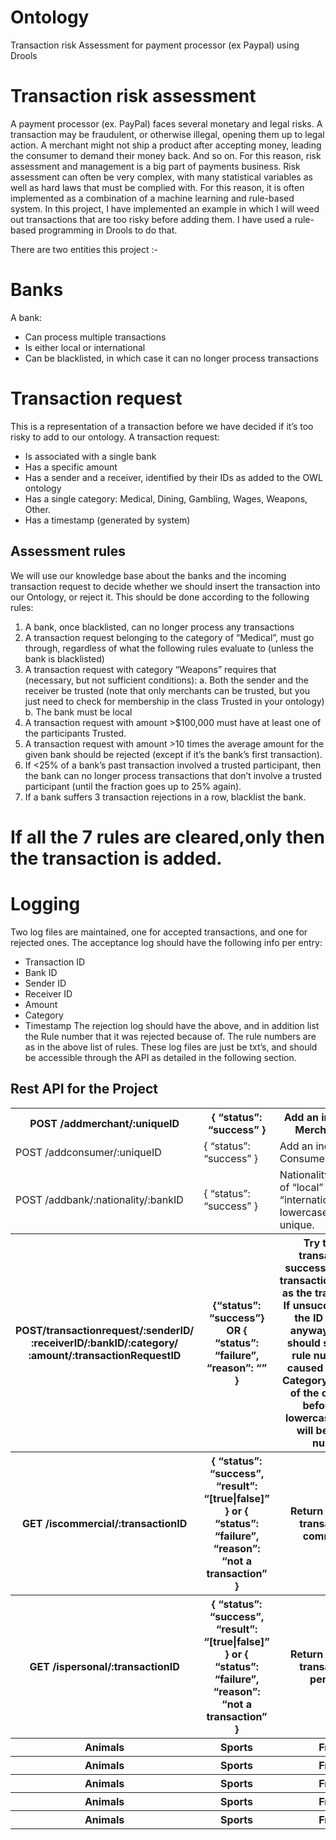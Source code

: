 # Ontology
Transaction risk Assessment for payment processor (ex Paypal)  using Drools

# Transaction risk assessment
A payment processor (ex. PayPal) faces several monetary and legal risks. A transaction may be
fraudulent, or otherwise illegal, opening them up to legal action. A merchant might not ship a
product after accepting money, leading the consumer to demand their money back. And so on.
For this reason, risk assessment and management is a big part of payments business.
Risk assessment can often be very complex, with many statistical variables as well as hard laws
that must be complied with. For this reason, it is often implemented as a combination of a
machine learning and rule-based system. In this project, I have implemented an example in
which I will weed out transactions that are too risky before adding them. I have used a rule-based 
programming in Drools to do that.

There are two entities this project :- 
# Banks
A bank:
- Can process multiple transactions
- Is either local or international
- Can be blacklisted, in which case it can no longer process transactions

# Transaction request
This is a representation of a transaction before we have decided if it’s too risky to add to our
ontology.
A transaction request:
- Is associated with a single bank
- Has a specific amount
- Has a sender and a receiver, identified by their IDs as added to the OWL ontology
- Has a single category: Medical, Dining, Gambling, Wages, Weapons, Other.
- Has a timestamp (generated by system)

## Assessment rules
We will use our knowledge base about the banks and the incoming transaction request to
decide whether we should insert the transaction into our Ontology, or reject it. This should be
done according to the following rules:
1. A bank, once blacklisted, can no longer process any transactions
2. A transaction request belonging to the category of “Medical”, must go through,
regardless of what the following rules evaluate to (unless the bank is blacklisted)
3. A transaction request with category “Weapons” requires that (necessary, but not
sufficient conditions):
a. Both the sender and the receiver be trusted (note that only merchants can be
trusted, but you just need to check for membership in the class Trusted in your
ontology)
b. The bank must be local
4. A transaction request with amount >$100,000 must have at least one of the participants
Trusted.
5. A transaction request with amount >10 times the average amount for the given bank
should be rejected (except if it’s the bank’s first transaction).
6. If <25% of a bank’s past transaction involved a trusted participant, then the bank can no
longer process transactions that don’t involve a trusted participant (until the fraction goes
up to 25% again).
7. If a bank suffers 3 transaction rejections in a row, blacklist the bank.

# If all the 7 rules are cleared,only then the transaction is added.


# Logging
Two log files are maintained, one for accepted transactions, and one for rejected ones.
The acceptance log should have the following info per entry:
- Transaction ID
- Bank ID
- Sender ID
- Receiver ID
- Amount
- Category
- Timestamp
The rejection log should have the above, and in addition list the Rule number that it was
rejected because of. The rule numbers are as in the above list of rules. 
These log files are just be txt’s, and should be accessible through the API as detailed in the
following section.


## Rest API for the Project

<table class="tg">
  <tr>
    <th class="tg-yw4l"><b>POST /addmerchant/:uniqueID</b></th>
    <th class="tg-yw4l"><b> { “status”: “success” } </b></th>
    <th class="tg-yw4l"><b>Add an individual to Merchant class</b></th>
  </tr>
  <tr>
    <td class="tg-yw4l">POST /addconsumer/:uniqueID</td>
    <td class="tg-yw4l">{ “status”: “success” }</td>
    <td class="tg-yw4l">Add an individual to Consumer class</td>
  </tr>
  <tr>
    <td class="tg-yw4l">POST /addbank/:nationality/:bankID</td>
    <td class="tg-yw4l">{ “status”: “success” } </td>
    <td class="tg-yw4l">Nationality will be one of “local” or “international”, in lowercase. ID will be unique.</td>
  </tr>
   <tr>
    <th class="tg-yw4l"><b>POST/transactionrequest/:senderID/
      :receiverID/:bankID/:category/
      :amount/:transactionRequestID
      </b></th>
    <th class="tg-yw4l"><b>
      {“status”: “success”} OR
    {
       “status”: “failure”,
        “reason”:
        “<ruleNumber>”
     }
</b></th>
    <th class="tg-yw4l"><b>Try to add a transaction. If
successful, use the
transactionRequestID as the
transactionID. If unsuccessful, use
the ID in the log anyway. A failure
should specify the rule number that
caused the failure.
Category will be one of the ones
listed before, in all lowercase.
Amount will be a whole number.</b></th>
  </tr>
   <tr>
    <th class="tg-yw4l"><b>GET /iscommercial/:transactionID</b></th>
    <th class="tg-yw4l"><b>{
“status”: “success”,
“result”: “[true|false]”
}
or
{
“status”: “failure”,
“reason”: “not a
transaction”
}
</b></th>
    <th class="tg-yw4l"><b>Return whether a transaction is
commercial.
</b></th>
  </tr>
   <tr>
    <th class="tg-yw4l"><b>GET /ispersonal/:transactionID </b></th>
    <th class="tg-yw4l"><b>{ 
      “status”: “success”, 
      “result”: “[true|false]”
    } or
      {
“status”: “failure”,
“reason”: “not a
transaction”
}
</b></th>
    <th class="tg-yw4l"><b>Return whether a transaction is personal.</b></th>
  </tr>
   <tr>
    <th class="tg-yw4l"><b>Animals</b></th>
    <th class="tg-yw4l"><b>Sports</b></th>
    <th class="tg-yw4l"><b>Fruits</b></th>
  </tr>
   <tr>
    <th class="tg-yw4l"><b>Animals</b></th>
    <th class="tg-yw4l"><b>Sports</b></th>
    <th class="tg-yw4l"><b>Fruits</b></th>
  </tr>
   <tr>
    <th class="tg-yw4l"><b>Animals</b></th>
    <th class="tg-yw4l"><b>Sports</b></th>
    <th class="tg-yw4l"><b>Fruits</b></th>
  </tr>
   <tr>
    <th class="tg-yw4l"><b>Animals</b></th>
    <th class="tg-yw4l"><b>Sports</b></th>
    <th class="tg-yw4l"><b>Fruits</b></th>
  </tr>
   <tr>
    <th class="tg-yw4l"><b>Animals</b></th>
    <th class="tg-yw4l"><b>Sports</b></th>
    <th class="tg-yw4l"><b>Fruits</b></th>
  </tr>
</table>

